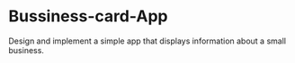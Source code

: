# Bussiness-card-App
Design and implement a simple app that displays information about a small business.
